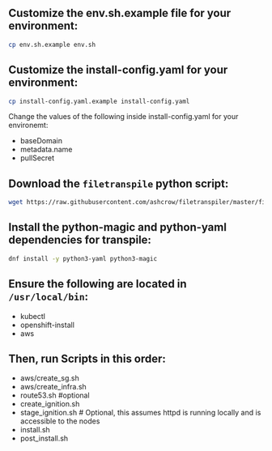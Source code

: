 
## Customize the env.sh.example file for your environment:

```bash
cp env.sh.example env.sh
```

## Customize the install-config.yaml for your environment:

```bash
cp install-config.yaml.example install-config.yaml
```
Change the values of the following inside install-config.yaml for your environemt:
* baseDomain
* metadata.name
* pullSecret

## Download the `filetranspile` python script:

```bash
wget https://raw.githubusercontent.com/ashcrow/filetranspiler/master/filetranspile -O /usr/local/bin/filetranspile && chmod a+x /usr/local/bin/filetranspile 
```
## Install the python-magic and python-yaml dependencies for transpile:
```bash
dnf install -y python3-yaml python3-magic
```

## Ensure the following are located in `/usr/local/bin`:  
* kubectl
* openshift-install
* aws

## Then, run Scripts in this order:
* aws/create_sg.sh
* aws/create_infra.sh
* route53.sh #optional
* create_ignition.sh  
* stage_ignition.sh  # Optional, this assumes httpd is running locally and is accessible to the nodes
* install.sh
* post_install.sh  

